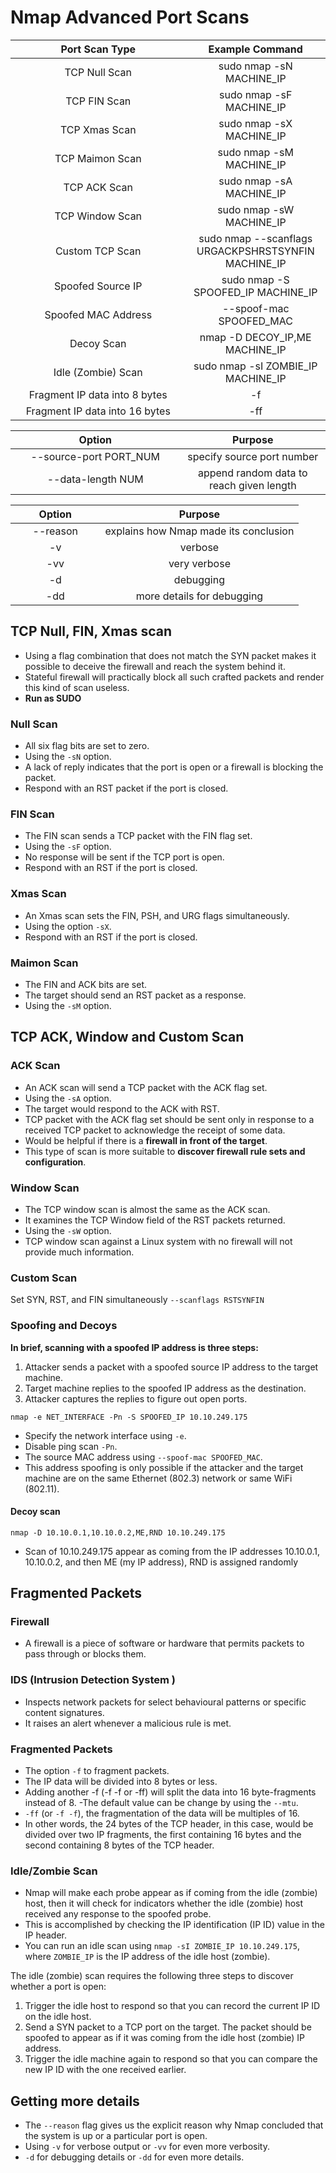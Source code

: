 # Nmap Advanced Port Scans



<table><thead><tr><th width="264.5" align="center">Port Scan Type</th><th align="center">Example Command</th></tr></thead><tbody><tr><td align="center">TCP Null Scan</td><td align="center">sudo nmap -sN MACHINE_IP</td></tr><tr><td align="center">TCP FIN Scan</td><td align="center">sudo nmap -sF MACHINE_IP</td></tr><tr><td align="center">TCP Xmas Scan</td><td align="center">sudo nmap -sX MACHINE_IP</td></tr><tr><td align="center">TCP Maimon Scan</td><td align="center">sudo nmap -sM MACHINE_IP</td></tr><tr><td align="center">TCP ACK Scan</td><td align="center">sudo nmap -sA MACHINE_IP</td></tr><tr><td align="center">TCP Window Scan</td><td align="center">sudo nmap -sW MACHINE_IP</td></tr><tr><td align="center">Custom TCP Scan</td><td align="center">sudo nmap --scanflags URGACKPSHRSTSYNFIN MACHINE_IP</td></tr><tr><td align="center">Spoofed Source IP</td><td align="center">sudo nmap -S SPOOFED_IP MACHINE_IP</td></tr><tr><td align="center">Spoofed MAC Address</td><td align="center">--spoof-mac SPOOFED_MAC</td></tr><tr><td align="center">Decoy Scan</td><td align="center">nmap -D DECOY_IP,ME MACHINE_IP</td></tr><tr><td align="center">Idle (Zombie) Scan</td><td align="center">sudo nmap -sI ZOMBIE_IP MACHINE_IP</td></tr><tr><td align="center">Fragment IP data into 8 bytes</td><td align="center">-f</td></tr><tr><td align="center">Fragment IP data into 16 bytes</td><td align="center">-ff</td></tr></tbody></table>

<table><thead><tr><th width="255.5" align="center">Option</th><th align="center">Purpose</th></tr></thead><tbody><tr><td align="center">--source-port PORT_NUM</td><td align="center">specify source port number</td></tr><tr><td align="center">--data-length NUM</td><td align="center">append random data to reach given length</td></tr></tbody></table>

<table><thead><tr><th width="127.5" align="center">Option</th><th align="center">Purpose</th></tr></thead><tbody><tr><td align="center">--reason</td><td align="center">explains how Nmap made its conclusion</td></tr><tr><td align="center">-v</td><td align="center">verbose</td></tr><tr><td align="center">-vv</td><td align="center">very verbose</td></tr><tr><td align="center">-d</td><td align="center">debugging</td></tr><tr><td align="center">-dd</td><td align="center">more details for debugging</td></tr></tbody></table>

## TCP Null, FIN, Xmas scan

* Using a flag combination that does not match the SYN packet makes it possible to deceive the firewall and reach the system behind it.
* Stateful firewall will practically block all such crafted packets and render this kind of scan useless.
* **Run as SUDO**

### Null Scan

* All six flag bits are set to zero.
* Using the `-sN` option.
* A lack of reply indicates that the port is open or a firewall is blocking the packet.
* Respond with an RST packet if the port is closed.

### FIN Scan

* The FIN scan sends a TCP packet with the FIN flag set.
* Using the `-sF` option.
* No response will be sent if the TCP port is open.
* Respond with an RST if the port is closed.

### Xmas Scan

* An Xmas scan sets the FIN, PSH, and URG flags simultaneously.
* Using the option `-sX`.
* Respond with an RST if the port is closed.

### Maimon Scan

* The FIN and ACK bits are set.
* The target should send an RST packet as a response.
* Using the `-sM` option.&#x20;

## TCP ACK, Window and Custom Scan

### ACK Scan

* An ACK scan will send a TCP packet with the ACK flag set.
* Using the `-sA` option.
* The target would respond to the ACK with RST.
* TCP packet with the ACK flag set should be sent only in response to a received TCP packet to acknowledge the receipt of some data.
* Would be helpful if there is a **firewall in front of the target**.
* This type of scan is more suitable to **discover firewall rule sets and configuration**.

### Window Scan

* The TCP window scan is almost the same as the ACK scan.
* It examines the TCP Window field of the RST packets returned.
* Using the `-sW` option.
* TCP window scan against a Linux system with no firewall will not provide much information.

### Custom Scan

Set SYN, RST, and FIN simultaneously `--scanflags RSTSYNFIN`

### Spoofing and Decoys

**In brief, scanning with a spoofed IP address is three steps:**

1. Attacker sends a packet with a spoofed source IP address to the target machine.
2. Target machine replies to the spoofed IP address as the destination.
3. Attacker captures the replies to figure out open ports.

`nmap -e NET_INTERFACE -Pn -S SPOOFED_IP 10.10.249.175`

* Specify the network interface using `-e`.
* Disable ping scan `-Pn`.
* The source MAC address using `--spoof-mac SPOOFED_MAC`.
* This address spoofing is only possible if the attacker and the target machine are on the same Ethernet (802.3) network or same WiFi (802.11).

#### Decoy scan

`nmap -D 10.10.0.1,10.10.0.2,ME,RND 10.10.249.175`

* Scan of 10.10.249.175 appear as coming from the IP addresses 10.10.0.1, 10.10.0.2, and then ME (my IP address), RND is assigned randomly

## Fragmented Packets

### Firewall

* A firewall is a piece of software or hardware that permits packets to pass through or blocks them.

### IDS (Intrusion Detection System )

* Inspects network packets for select behavioural patterns or specific content signatures.
* It raises an alert whenever a malicious rule is met.

### Fragmented Packets

* The option `-f` to fragment packets.
* The IP data will be divided into 8 bytes or less.
* Adding another -f (-f -f or -ff) will split the data into 16 byte-fragments instead of 8. -The default value can be change by using the `--mtu`.
* `-ff` (or `-f -f`), the fragmentation of the data will be multiples of 16.
* In other words, the 24 bytes of the TCP header, in this case, would be divided over two IP fragments, the first containing 16 bytes and the second containing 8 bytes of the TCP header.

### Idle/Zombie Scan

* Nmap will make each probe appear as if coming from the idle (zombie) host, then it will check for indicators whether the idle (zombie) host received any response to the spoofed probe.
* This is accomplished by checking the IP identification (IP ID) value in the IP header.
* You can run an idle scan using `nmap -sI ZOMBIE_IP 10.10.249.175`, where `ZOMBIE_IP` is the IP address of the idle host (zombie).

The idle (zombie) scan requires the following three steps to discover whether a port is open:

1. Trigger the idle host to respond so that you can record the current IP ID on the idle host.
2. Send a SYN packet to a TCP port on the target. The packet should be spoofed to appear as if it was coming from the idle host (zombie) IP address.
3. Trigger the idle machine again to respond so that you can compare the new IP ID with the one received earlier.

## Getting more details

* The `--reason` flag gives us the explicit reason why Nmap concluded that the system is up or a particular port is open.
* Using `-v` for verbose output or `-vv` for even more verbosity.
* `-d` for debugging details or `-dd` for even more details.

